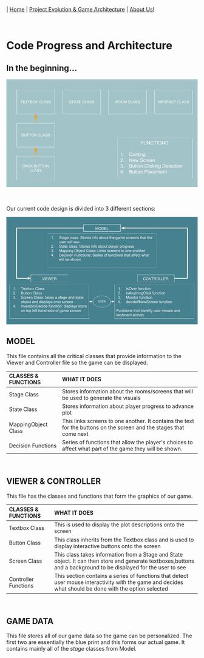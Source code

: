 
| [Home](index.md) 	| [Project Evolution & Game Architecture](gamearc.md) 	| [About Us!](aboutus.md)

&nbsp;
&nbsp;

# Code Progress and Architecture

## In the beginning...

![Initial Architecture!](oldarc.jpg)



&nbsp;

Our current code design is divided into 3 different sections:

![Improved Architecture!](newarc.jpg)

## **MODEL**

This file contains all the critical classes that provide information to the Viewer and Controller file so the game can be displayed.

| CLASSES & FUNCTIONS 	| WHAT IT DOES                                                                                                        	|
|:---------------------	|:---------------------------------------------------------------------------------------------------------------------	|
| Stage Class         	| Stores information about the rooms/screens that will be used to generate the visuals                                	|
| State Class         	| Stores information about player progress to advance plot                                                            	|
| MappingObject Class 	| This links screens to one another. It contains the text for the buttons on the screen and the stages that come next 	|
| Decision Functions  	| Series of functions that allow the player's choices to affect what part of the game they will be shown.             	|

&nbsp;

## **VIEWER & CONTROLLER**

This file has the classes and functions that form the graphics of our game.

| CLASSES & FUNCTIONS  	 | WHAT IT DOES                                                                                                                                                      	|
|:---------------------- |:-------------------------------------------------------------------------------------------------------------------------------------------------------------------	|
| Textbox Class        	 | This is used to display the plot descriptions onto the screen                                                                                                     	|
| Button Class         	 | This class inherits from the Textbox class and is used to display interactive buttons onto the screen                                                             	|
| Screen Class         	 | This class takes information from a Stage and State object. It can then store and generate textboxes,buttons and a background to be displayed for the user to see 	|
| Controller Functions 	 |  This section contains a series of functions that detect user mouse interactivity with the game and decides what should be done with the option selected           	|

&nbsp;

## **GAME DATA**

This file stores all of our game data so the game can be personalized. The first two are essentially the blue print and this forms our actual game. It contains mainly all of the *stage* classes from Model.
